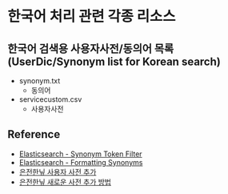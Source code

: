 # 한국어 처리 관련 각종 리소스



## 한국어 검색용 사용자사전/동의어 목록(UserDic/Synonym list for Korean search)

- synonym.txt
  - 동의어
- servicecustom.csv
  - 사용자사전

## Reference

- [Elasticsearch - Synonym Token Filter](https://www.elastic.co/guide/en/elasticsearch/reference/current/analysis-synonym-tokenfilter.html)
- [Elasticsearch - Formatting Synonyms](https://www.elastic.co/guide/en/elasticsearch/guide/current/synonym-formats.html)
- [은전한닢 사용자 사전 추가](https://bitbucket.org/eunjeon/mecab-ko-dic/src/081f29d23688f16da245ee89109853173ca5e25a/final/user-dic/README.md)
- [은전한닢 새로운 사전 추가 방법](http://eunjeon.blogspot.kr/2014/03/blog-post.html)
